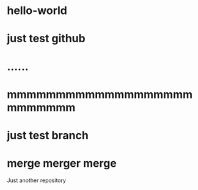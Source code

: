 # hello-world
# just test github
# ......
# mmmmmmmmmmmmmmmmmmmmmmmmmm
# just test branch
# merge merger merge
Just another repository
